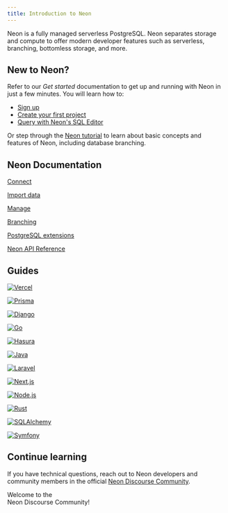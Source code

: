 ```yaml
---
title: Introduction to Neon
---
```


Neon is a fully managed serverless PostgreSQL. Neon separates storage and compute to offer modern developer features such as serverless, branching, bottomless storage, and more.

## New to Neon?

Refer to our _Get started_ documentation to get up and running with Neon in just a few minutes. You will learn how to:

- [Sign up](/docs/get-started-with-neon/signing-up)
- [Create your first project](/docs/get-started-with-neon/setting-up-a-project)
- [Query with Neon's SQL Editor](/docs/get-started-with-neon/query-with-neon-sql-editor)

Or step through the [Neon tutorial](/docs/tutorial/neon-tutorial) to learn about basic concepts and features of Neon, including database branching.

## Neon Documentation

<IntroNavigation>

[Connect](/docs/connect/connect-from-any-app 'Learn to connect to a Neon database from any application')

[Import data](/docs/import/import-from-postgres 'Import your own data or sample data that you can use to explore Neon')

[Manage](/docs/manage/overview 'Learn to manage Neon projects, branches, compute resources, databases, and roles')

[Branching](/docs/introduction/branching 'Learn about branching and how you can use it to optimize development workflows')

[PostgreSQL extensions](/docs/extensions/pg-extensions 'Level up your PostgreSQL DB with our extension installation guide')

[Neon API Reference](https://api-docs.neon.tech/reference/getting-started-with-neon-api 'Effortlessly manage Neon programmatically using the Neon API')

</IntroNavigation>

## Guides

<TechnologyNavigation>

[![Vercel](/images/technology-logos/vercel-logo.svg 'Integrate Neon with Vercel')](/docs/guides/vercel-overview)

[![Prisma](/images/technology-logos/prisma-logo.svg 'Connect from Prisma to Neon')](/docs/guides/prisma)

[![Django](/images/technology-logos/django-logo.svg 'Connect a Django application to Neon')](/docs/guides/django)

[![Go](/images/technology-logos/go-logo.svg 'Connect a Go application to Neon')](/docs/guides/go)

[![Hasura](/images/technology-logos/hasura-logo.svg 'Connect from Hasura Cloud to Neon')](/docs/guides/hasura)

[![Java](/images/technology-logos/java-logo.svg 'Connect a Java application to Neon')](/docs/guides/java)

[![Laravel](/images/technology-logos/laravel-logo.svg 'Connect a Laravel application to Neon')](/docs/guides/laravel)

[![Next.js](/images/technology-logos/nextjs-logo.svg 'Connect a Next.js application to Neon')](/docs/guides/vercel)

[![Node.js](/images/technology-logos/nodejs-logo.svg 'Connect a Node.js application to Neon')](/docs/guides/node)

[![Rust](/images/technology-logos/rust-logo.svg 'Connect a Rust application to Neon')](/docs/guides/rust)

[![SQLAlchemy](/images/technology-logos/sqlalchemy-logo.svg 'Connect an SQLAlchemy application to Neon')](/docs/guides/sqlalchemy)

[![Symfony](/images/technology-logos/symfony-logo.svg 'Connect from Symfony with Doctrine to Neon')](/docs/guides/symfony)

</TechnologyNavigation>

## Continue learning

If you have technical questions, reach out to Neon developers and community members in the official [Neon Discourse Community](https://community.neon.tech/).

<CommunityBanner>Welcome to the <br /> Neon Discourse Community!</CommunityBanner>
